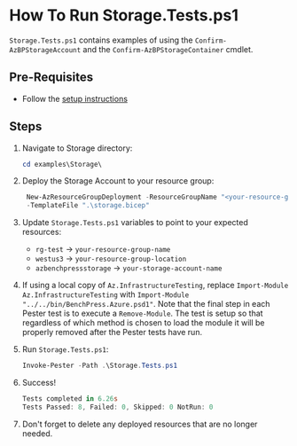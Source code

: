 # How To Run Storage.Tests.ps1

`Storage.Tests.ps1` contains examples of using the `Confirm-AzBPStorageAccount` and the
`Confirm-AzBPStorageContainer` cmdlet.

## Pre-Requisites

- Follow the [setup instructions](../README.md)

## Steps

1. Navigate to Storage directory:

   ```Powershell
   cd examples\Storage\
   ```

1. Deploy the Storage Account to your resource group:

   ```Powershell
    New-AzResourceGroupDeployment -ResourceGroupName "<your-resource-group-name>"`
    -TemplateFile ".\storage.bicep"
   ```

1. Update `Storage.Tests.ps1` variables to point to your expected resources:

   - `rg-test`             -> `your-resource-group-name`
   - `westus3`             -> `your-resource-group-location`
   - `azbenchpressstorage` -> `your-storage-account-name`

1. If using a local copy of `Az.InfrastructureTesting`, replace `Import-Module Az.InfrastructureTesting` with
`Import-Module "../../bin/BenchPress.Azure.psd1"`. Note that the final step in each Pester test is to execute a
`Remove-Module`. The test is setup so that regardless of which method is chosen to load the module it will be properly
removed after the Pester tests have run.

1. Run `Storage.Tests.ps1`:

   ```Powershell
   Invoke-Pester -Path .\Storage.Tests.ps1
   ```

1. Success!

   ```Powershell
   Tests completed in 6.26s
   Tests Passed: 8, Failed: 0, Skipped: 0 NotRun: 0
   ```

1. Don't forget to delete any deployed resources that are no longer needed.
